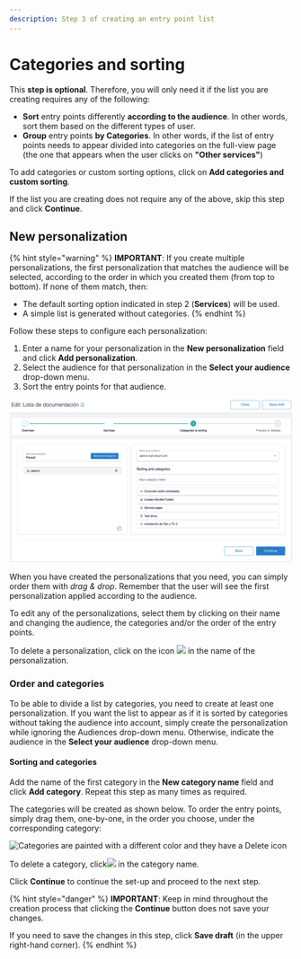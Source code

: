 ```yaml
---
description: Step 3 of creating an entry point list
---
```


# Categories and sorting

This **step is optional**. Therefore, you will only need it if the list you are creating requires any of the following:

* **Sort** entry points differently **according to the audience**. In other words, sort them based on the different types of user.
* **Group** entry points **by Categories**. In other words, if the list of entry points needs to appear divided into categories on the full-view page (the one that appears when the user clicks on **"Other services"**)

To add categories or custom sorting options, click on **Add categories and custom sorting**.

If the list you are creating does not require any of the above, skip this step and click **Continue**.

## New personalization

{% hint style="warning" %}
**IMPORTANT**: If you create multiple personalizations, the first personalization that matches the audience will be selected, according to the order in which you created them (from top to bottom). If none of them match, then:

* The default sorting option indicated in step 2 (**Services**) will be used.
* A simple list is generated without categories.
{% endhint %}

Follow these steps to configure each personalization:

1. Enter a name for your personalization in the **New personalization** field and click **Add personalization**.
2. Select the audience for that personalization in the **Select your audience** drop-down menu.
3. Sort the entry points for that audience.

![](../.gitbook/assets/personalization.png)

When you have created the personalizations that you need, you can simply order them with _drag & drop_. Remember that the user will see the first personalization applied according to the audience.

To edit any of the personalizations, select them by clicking on their name and changing the audience, the categories and/or the order of the entry points.

To delete a personalization, click on the icon ![](../.gitbook/assets/icono\_borrar.png) in the name of the personalization.

### Order and categories

To be able to divide a list by categories, you need to create at least one personalization. If you want the list to appear as if it is sorted by categories without taking the audience into account, simply create the personalization while ignoring the Audiences drop-down menu. Otherwise, indicate the audience in the **Select your audience** drop-down menu.

#### Sorting and categories

Add the name of the first category in the **New category name** field and click **Add category**. Repeat this step as many times as required.

The categories will be created as shown below. To order the entry points, simply drag them, one-by-one, in the order you choose, under the corresponding category:

![Categories are painted with a different color and they have a Delete icon ](<../.gitbook/assets/categorias\_orden (1).gif>)

To delete a category, click![](../.gitbook/assets/icono\_borrar.png) in the category name.

Click **Continue** to continue the set-up and proceed to the next step.

{% hint style="danger" %}
**IMPORTANT**: Keep in mind throughout the creation process that clicking the **Continue** button does not save your changes.

If you need to save the changes in this step, click **Save draft** (in the upper right-hand corner).
{% endhint %}
